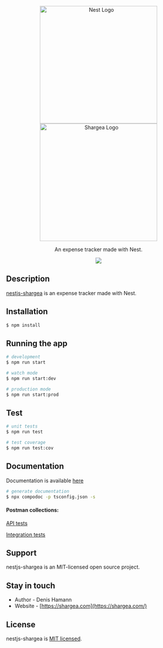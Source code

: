 <p align="center">
  <a href="http://nestjs.com/" target="blank"><img src="https://nestjs.com/img/logo_text.svg" width="320" alt="Nest Logo" /></a>
  <a href="http://shargea.com/" target="blank"><img src="https://i.ibb.co/j55pRyt/Artboard.png" width="320" alt="Shargea Logo" /></a>
</p>
  
<p align="center">An expense tracker made with Nest.</p>
<p align="center">
<a href="https://paypal.me/hamanndenis"><img src="https://img.shields.io/badge/Donate-PayPal-dc3d53.svg"/></a>
</p>

## Description

[nestjs-shargea](https://github.com/denishamann/nestjs-shargea) is an expense tracker made with Nest.

## Installation

```bash
$ npm install
```

## Running the app

```bash
# development
$ npm run start

# watch mode
$ npm run start:dev

# production mode
$ npm run start:prod
```

## Test

```bash
# unit tests
$ npm run test

# test coverage
$ npm run test:cov
```

## Documentation

Documentation is available [here](https://denishamann.github.io/nestjs-shargea/)

```bash
# generate documentation
$ npx compodoc -p tsconfig.json -s
```

#### Postman collections:

[API tests](https://documenter.getpostman.com/view/1173926/SW15yGV4)

[Integration tests](https://documenter.getpostman.com/view/1173926/SW15yGV6)

## Support

nestjs-shargea is an MIT-licensed open source project.

## Stay in touch

- Author - Denis Hamann
- Website - [https://shargea.com](https://shargea.com/)

## License

nestjs-shargea is [MIT licensed](LICENSE).
